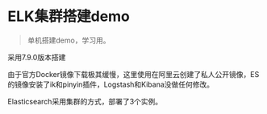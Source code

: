 # ELK集群搭建demo

> 单机搭建demo，学习用。

采用7.9.0版本搭建

由于官方Docker镜像下载极其缓慢，这里使用在阿里云创建了私人公开镜像，ES的镜像安装了ik和pinyin插件，Logstash和Kibana没做任何修改。

Elasticsearch采用集群的方式，部署了3个实例。